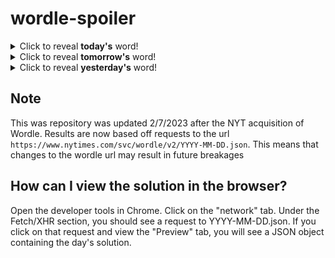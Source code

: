 # wordle-spoiler

<details>
  <summary>Click to reveal <b>today's</b> word!</summary>
  <br>
  <b> giant </b>
</details>

<details>
  <summary>Click to reveal <b>tomorrow's</b> word!</summary>
  <br>
  <b> usage </b>
</details>

<details>
  <summary>Click to reveal <b>yesterday's</b> word!</summary>
  <br>
  <b> debug </b>
</details>

## Note
This was repository was updated 2/7/2023 after the NYT acquisition of Wordle. Results are now based off requests to the url `https://www.nytimes.com/svc/wordle/v2/YYYY-MM-DD.json`. This means that changes to the wordle url may result in future breakages

## How can I view the solution in the browser?
Open the developer tools in Chrome. Click on the "network" tab. Under the Fetch/XHR section, you should see a request to YYYY-MM-DD.json. If you click on that request and view the "Preview" tab, you will see a JSON object containing the day's solution.